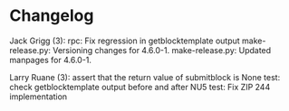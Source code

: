 Changelog
=========

Jack Grigg (3):
      rpc: Fix regression in getblocktemplate output
      make-release.py: Versioning changes for 4.6.0-1.
      make-release.py: Updated manpages for 4.6.0-1.

Larry Ruane (3):
      assert that the return value of submitblock is None
      test: check getblocktemplate output before and after NU5
      test: Fix ZIP 244 implementation

